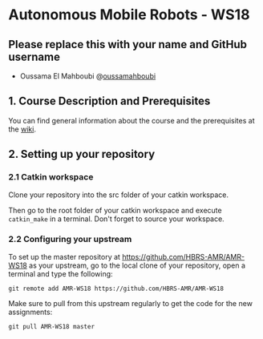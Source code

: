 # Autonomous Mobile Robots - WS18

## Please replace this with your name and GitHub username
* Oussama El Mahboubi @[oussamahboubi](http://github.com/oussamahboubi)

## 1. Course Description and Prerequisites

You can find general information about the course and the prerequisites at the [wiki].

[wiki]: https://github.com/HBRS-AMR/AMR-Wiki/

## 2. Setting up your repository

### 2.1 Catkin workspace

Clone your repository into the src folder of your catkin workspace.

Then go to the root folder of your catkin workspace and execute ```catkin_make``` in a terminal. Don't forget to source your workspace.

### 2.2 Configuring your upstream

To set up the master repository at https://github.com/HBRS-AMR/AMR-WS18 as your upstream, go to the local clone of your repository, open a terminal and type the following:
```
git remote add AMR-WS18 https://github.com/HBRS-AMR/AMR-WS18
```
Make sure to pull from this upstream regularly to get the code for the new assignments:
```
git pull AMR-WS18 master
```

